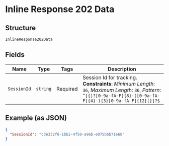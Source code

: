 
# Inline Response 202 Data

## Structure

`InlineResponse202Data`

## Fields

| Name | Type | Tags | Description |
|  --- | --- | --- | --- |
| `SessionId` | `string` | Required | Session Id for tracking.<br>**Constraints**: *Minimum Length*: `36`, *Maximum Length*: `36`, *Pattern*: `^[{]?[0-9a-fA-F]{8}-([0-9a-fA-F]{4}-){3}[0-9a-fA-F]{12}[}]?$` |

## Example (as JSON)

```json
{
  "SessionId": "c3e332f0-1bb2-4f50-a96b-e075bbb71e68"
}
```

